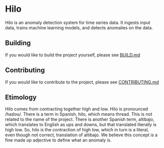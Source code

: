 # Hilo
Hilo is an anomaly detection system for time series data. It ingests input data,
trains machine learning models, and detects anomalies on the data.

## Building
If you would like to build the project yourself, please see
[BUILD.md](BUILD.md)

## Contributing
If you would like to contribute to the project, please see
[CONTRIBUTING.md](CONTRIBUTING.md)

## Etimology
Hilo comes from contracting together high and low. Hilo is pronounced
/haɪloʊ/. There is a term in Spanish, hilo, which means thread. This is not
related to the name of the project. There is another Spanish term, altibajo,
which translates to English as ups and downs, but that translated literally
is high low. So, hilo is the contraction of high low, which in turn is a
literal, even though not correct, translation of altibajo. We believe this
concept is a fine made up adjective to define what an anomaly is.
